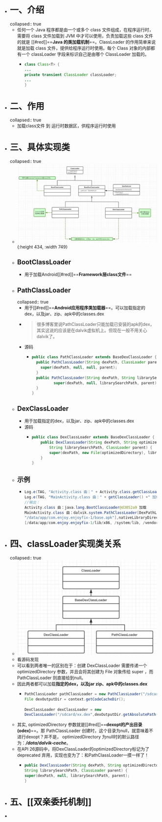 - # 一、介绍
  collapsed:: true
	- 任何一个 Java 程序都是由一个或多个 class 文件组成，在程序运行时，需要将 class 文件加载到 JVM 中才可以使用，负责加载这些 class 文件的就是 [[#red]]==**Java 的类加载机制**==。ClassLoader 的作用简单来说就是加载 class 文件，提供给程序运行时使用。每个 Class 对象的内部都有一个 classLoader 字段来标识自己是由哪个 ClassLoader 加载的。
		- ```java
		  class Class<T> {
		  ...
		  private transient ClassLoader classLoader;
		  ...
		  }
		  ```
- # 二、作用
  collapsed:: true
	- 加载class文件 到 运行时数据区，供程序运行时使用
- # 三、具体实现类
  collapsed:: true
	- ![image.png](../assets/image_1689670073894_0.png){:height 434, :width 749}
	- ## BootClassLoader
		- 用于加载Android[[#red]]==**Framework层class文件**==
	- ## PathClassLoader
	  collapsed:: true
		- 用于[[#red]]==**Android应用程序类加载器**==。可以加载指定的dex，以及jar、zip、apk中的classes.dex
		- > 很多博客里说PathClassLoader只能加载已安装的apk的dex，其实这说的应该是在dalvik虚拟机上。但现在一般不用关心dalvik了。
		- 源码
			- ```java
			  public class PathClassLoader extends BaseDexClassLoader {
			    public PathClassLoader(String dexPath, ClassLoader parent) {
			      super(dexPath, null, null, parent);
			    }
			    public PathClassLoader(String dexPath, String librarySearchPath, ClassLoader parent){
			    		super(dexPath, null, librarySearchPath, parent);
			    }
			  }
			  ```
	- ## DexClassLoader
		- 用于加载指定的dex，以及jar、zip、apk中的classes.dex
		- 源码
			- ```java
			  public class DexClassLoader extends BaseDexClassLoader {
			      public DexClassLoader(String dexPath, String optimizedDirectory,
			          String librarySearchPath, ClassLoader parent) {
			          super(dexPath, new File(optimizedDirectory), librarySearchPath, parent);
			      }
			  }
			  ```
	- ## 示例
		- ```java
		  Log.e(TAG, "Activity.class 由：" + Activity.class.getClassLoader() +" 加载");
		  Log.e(TAG, "MainActivity.class 由：" + getClassLoader() +" 加载");
		  //输出：
		  Activity.class 由：java.lang.BootClassLoader@d3052a9 加载
		  MainActivity.class 由：dalvik.system.PathClassLoader[DexPathList[[zip file
		  "/data/app/com.enjoy.enjoyfix-1/base.apk"],nativeLibraryDirectories=
		  [/data/app/com.enjoy.enjoyfix-1/lib/x86, /system/lib, /vendor/lib]]] 加载
		  ```
- # 四、classLoader实现类关系
  collapsed:: true
	- ![image.png](../assets/image_1689669211417_0.png)
	- 看源码发现
	- 可以看到两者唯一的区别在于：创建 DexClassLoader 需要传递一个 optimizedDirectory 参数，并且会将其创建为 File 对象传给 super ，而 PathClassLoader 则直接给到null。
	- 因此两者都可以加载**指定的****dex****，以及****jar**** ****zip****、****ap****k****中的****classes.dex**
		- ```java
		  PathClassLoader pathClassLoader = new PathClassLoader("/sdcard/xx.dex", getClassLoader());
		  File dexOutputDir = context.getCodeCacheDir();
		  
		  DexClassLoader dexClassLoader = new
		  DexClassLoader("/sdcard/xx.dex",dexOutputDir.getAbsolutePath(), null,getClassLoader());
		  ```
	- 其实, optimizedDirectory 参数就是[[#red]]==**dexopt的产出目录(odex)**==。那 PathClassLoader 创建时，这个目录为null，就意味着不进行dexopt？并不是， optimizedDirectory 为null时的默认路径为：***/data/dalvik-cache***。
	- 在API 26源码中，将DexClassLoader的optimizedDirectory标记为了 deprecated 弃用，实现也变为了：和PathClassLoader一摸一样了！
		- ```java
		  public DexClassLoader(String dexPath, String optimizedDirectory,
		  String librarySearchPath, ClassLoader parent) {
		  super(dexPath, null, librarySearchPath, parent);
		  }
		  ```
- # 五、[[双亲委托机制]]
-